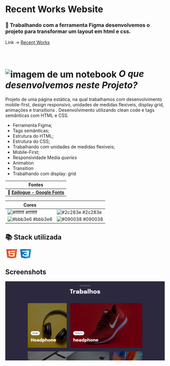 # **Recent Works Website**

### 📌 Trabalhando com a ferramenta Figma desenvolvemos o projeto para transformar um layout em html e css.

Link -> <a href="https://rodrigoluigi.github.io/LP-Recent-Works/" target="_blank">Recent Works</a>

# <br><img src="https://imgur.com/VhTBbHg.png" alt="imagem de um notebook" align="center" width="30px"> _**O que desenvolvemos neste Projeto?**_

Projeto de uma página estática, na qual trabalhamos com desenvolvimento mobile-first, design responsivo, unidades de medidas flexiveis, display grid, animações e transitions . Desenvolvimento utilizando clean code e tags semânticas com HTML e CSS.

- Ferramenta Figma;
- Tags semânticas;
- Estrutura do HTML;
- Estrutura do CSS;
- Trabalhando com unidades de medidas flexiveis;
- Mobile-First;
- Responsividade Media *queries*
- Animation
- Transition
- Trabalhando com display: grid


| **Fontes** |
| ----------------- | 
| 🔗 **[Epilogue - Google Fonts](https://fonts.google.com/specimen/Poppins?query=Poppins)** |
    

  | **Cores**               |                                                 |
| ----------------- | ---------------------------------------------------------------- |
| ![#ffffff](http://via.placeholder.com/12/ffffff?text=+) #ffffff       | ![#2c283e](http://via.placeholder.com/12/2c283e?text=+) #2c283e |
| ![#bbb3e6](http://via.placeholder.com/12/bbb3e6?text=+) #bbb3e6       | ![#090038](http://via.placeholder.com/12/090038?text=+) #090038 |


## 📚 Stack utilizada

<div style="display: inline-block">
  <img align="center" alt="Logo HTML5" height="30" width="40" src="https://raw.githubusercontent.com/devicons/devicon/master/icons/html5/html5-original.svg">
  <img align="center" alt="Logo CSS3" height="30" width="40" src="https://raw.githubusercontent.com/devicons/devicon/master/icons/css3/css3-original.svg">
</div>  


## Screenshots

<img src="./assets/recent-works.png">
